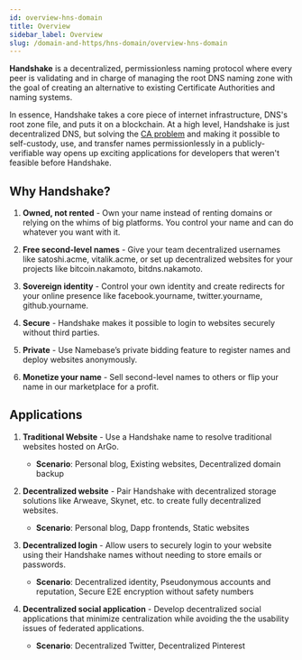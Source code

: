 ```yaml
---
id: overview-hns-domain
title: Overview
sidebar_label: Overview
slug: /domain-and-https/hns-domain/overview-hns-domain
---
```


**Handshake** is a decentralized, permissionless naming protocol where every peer is validating and in charge of managing the root DNS naming zone with the goal of creating an alternative to existing Certificate Authorities and naming systems.

In essence, Handshake takes a core piece of internet infrastructure, DNS's root zone file, and puts it on a blockchain. At a high level, Handshake is just decentralized DNS, but solving the [CA problem](https://www.namebase.io/blog/meet-handshake-decentralizing-dns-to-improve-the-security-of-the-internet/) and making it possible to self-custody, use, and transfer names permissionlessly in a publicly-verifiable way opens up exciting applications for developers that weren't feasible before Handshake.

## Why Handshake?

1. **Owned, not rented** - Own your name instead of renting domains or relying on the whims of big platforms. You control your name and can do whatever you want with it.

2. **Free second-level names** - Give your team decentralized usernames like satoshi.acme, vitalik.acme, or set up decentralized websites for your projects like bitcoin.nakamoto, bitdns.nakamoto.

3. **Sovereign identity** - Control your own identity and create redirects for your online presence like facebook.yourname, twitter.yourname, github.yourname.

4. **Secure** - Handshake makes it possible to login to websites securely without third parties.

5. **Private** - Use Namebase’s private bidding feature to register names and deploy websites anonymously.

6. **Monetize your name** - Sell second-level names to others or flip your name in our marketplace for a profit.

## Applications

1. **Traditional Website** - Use a Handshake name to resolve traditional websites hosted on ArGo.

   - **Scenario**: Personal blog, Existing websites, Decentralized domain backup

2. **Decentralized website** - Pair Handshake with decentralized storage solutions like Arweave, Skynet, etc. to create fully decentralized websites.

   - **Scenario**: Personal blog, Dapp frontends, Static websites

3. **Decentralized login** - Allow users to securely login to your website using their Handshake names without needing to store emails or passwords.

   - **Scenario**: Decentralized identity, Pseudonymous accounts and reputation, Secure E2E encryption without safety numbers

4. **Decentralized social application** - Develop decentralized social applications that minimize centralization while avoiding the the usability issues of federated applications.
   - **Scenario**: Decentralized Twitter, Decentralized Pinterest
